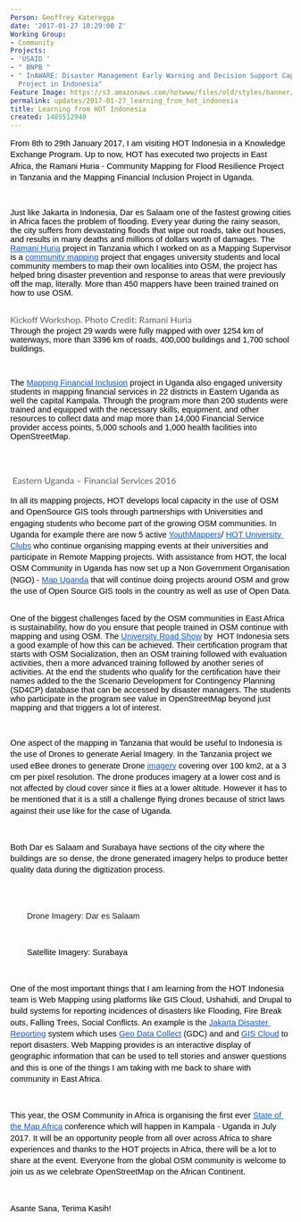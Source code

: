 ```yaml
---
Person: Geoffrey Kateregga
date: '2017-01-27 10:29:00 Z'
Working Group:
- Community
Projects:
- 'USAID '
- " BNPB "
- " InAWARE: Disaster Management Early Warning and Decision Support Capacity Enhancement
  Project in Indonesia"
Feature Image: https://s3.amazonaws.com/hotwww/files/old/styles/banner/public/surabaya.jpg
permalink: updates/2017-01-27_learning_from_hot_indonesia
title: Learning from HOT Indonesia
created: 1485512940
---
```

<p style="line-height: 1.38; margin-top: 0pt; margin-bottom: 0pt;" dir="ltr"><span style="font-size: 14.666666666666666px; font-family: Arial; color: #000000; background-color: transparent; font-weight: 400; font-style: normal; font-variant: normal; text-decoration: none; vertical-align: baseline; white-space: pre-wrap;">From 8th to 29th January 2017, I am visiting HOT Indonesia in a Knowledge Exchange Program. Up to now, HOT has executed two projects in East Africa, the Ramani Huria - Community Mapping for Flood Resilience Project in Tanzania and the Mapping Financial Inclusion Project in Uganda.</span></p><p>&nbsp;</p><p><span style="font-size: 14.666666666666666px; font-family: Arial; color: #000000; background-color: transparent; font-weight: 400; font-style: normal; font-variant: normal; text-decoration: none; vertical-align: baseline; white-space: pre-wrap;">Just like Jakarta in Indonesia, Dar es Salaam one of the fastest growing cities in Africa faces the problem of flooding. Every year during the rainy season, the city suffers from devastating floods that wipe out roads, take out houses, and results in many deaths and millions of dollars worth of damages. The </span><a href="http://ramanihuria.org/"><span style="font-size: 14.666666666666666px; font-family: Arial; color: #1155cc; background-color: transparent; font-weight: 400; font-style: normal; font-variant: normal; text-decoration: underline; vertical-align: baseline; white-space: pre-wrap;">Ramani Huria</span></a><span style="font-size: 14.666666666666666px; font-family: Arial; color: #000000; background-color: transparent; font-weight: 400; font-style: normal; font-variant: normal; text-decoration: none; vertical-align: baseline; white-space: pre-wrap;"> project in Tanzania which I worked on as a Mapping Supervisor is a </span><a href="https://www.youtube.com/watch?v=7Pa0wgMstE8"><span style="font-size: 14.666666666666666px; font-family: Arial; color: #1155cc; background-color: transparent; font-weight: 400; font-style: normal; font-variant: normal; text-decoration: underline; vertical-align: baseline; white-space: pre-wrap;">community mapping</span></a><span style="font-size: 14.666666666666666px; font-family: Arial; color: #000000; background-color: transparent; font-weight: 400; font-style: normal; font-variant: normal; text-decoration: none; vertical-align: baseline; white-space: pre-wrap;"> project that engages university students and local community members to map their own localities into OSM, the project has helped bring disaster prevention and response to areas that were previously off the map, literally. More than 450 mappers have been trained trained on how to use OSM. </span></p><p style="line-height: 1.38; margin-top: 0pt; margin-bottom: 0pt;" dir="ltr"><span style="font-size: 14.666666666666666px; font-family: Arial; color: #000000; background-color: transparent; font-weight: 400; font-style: normal; font-variant: normal; text-decoration: none; vertical-align: baseline; white-space: pre-wrap;"><img style="border: none; transform: rotate(0.00rad); -webkit-transform: rotate(0.00rad);" src="https://lh4.googleusercontent.com/vPqsk7CqrF7OYhxvTXFIDWcVgTBGYTx5s0UrD1y5KAorstHDrHLuHJJa4O0VuL5dqu_1dJ6RtOeETtnhXdCcCih44qSKpQFhdX032p6U-TO2pNWFMp4rf2wF_dR_vvQ_qgiYiSLS" alt="" style="width:624px;height:355px"></span></p><p><strong style="font-weight: normal;"><span style="color: #626262; font-family: Lato, Arial, Tahoma, sans-serif; font-size: 16px; font-style: normal; font-variant: normal; font-weight: normal; line-height: 24px; background-color: #fcfcfc;">Kickoff Workshop. Photo Credit: Ramani Huria</span><br><span style="font-size: 14.666666666666666px; font-family: Arial; color: #000000; background-color: transparent; font-weight: 400; font-style: normal; font-variant: normal; text-decoration: none; vertical-align: baseline; white-space: pre-wrap;">Through the project 29 wards were fully mapped with over 1254 km of waterways, more than 3396 km of roads, 400,000 buildings and 1,700 school buildings. </span></strong></p><p>&nbsp;</p><p><strong style="font-weight: normal;"><span style="font-size: 14.666666666666666px; font-family: Arial; color: #000000; background-color: transparent; font-weight: 400; font-style: normal; font-variant: normal; text-decoration: none; vertical-align: baseline; white-space: pre-wrap;">The </span><a href="https://hotosm.org/projects/mapping_financial_inclusion_in_uganda"><span style="font-size: 14.666666666666666px; font-family: Arial; color: #1155cc; background-color: transparent; font-weight: 400; font-style: normal; font-variant: normal; text-decoration: underline; vertical-align: baseline; white-space: pre-wrap;">Mapping Financial Inclusion</span></a><span style="font-size: 14.666666666666666px; font-family: Arial; color: #000000; background-color: transparent; font-weight: 400; font-style: normal; font-variant: normal; text-decoration: none; vertical-align: baseline; white-space: pre-wrap;"> project in Uganda also engaged university students in mapping financial services in 22 districts in Eastern Uganda as well the capital Kampala. Through the program more than 200 students were trained and equipped with the necessary skills, equipment, and other resources to collect data and map more than 14,000 Financial Service provider access points, 5,000 schools and 1,000 health facilities into OpenStreetMap.</span></strong></p><p><strong style="font-weight: normal;">&nbsp;</strong></p><p style="line-height: 1.38; margin-top: 0pt; margin-bottom: 0pt;" dir="ltr"><span style="font-size: 14.666666666666666px; font-family: Arial; color: #000000; background-color: transparent; font-weight: 400; font-style: normal; font-variant: normal; text-decoration: none; vertical-align: baseline; white-space: pre-wrap;"><img style="border: none; transform: rotate(0.00rad); -webkit-transform: rotate(0.00rad);" src="https://lh3.googleusercontent.com/-o_glZcpbDTMUGC4gBZimx9M6s4NfnznfzAOcX9d4cLce3LfGSUz3FoC3Q6rCSHeP8NCa-zIE2XXPmBF-1lUkCXbOnjt6f_xdIQ_MUt1FHE3CUP1g7AlH4qEE_t6BDfAS6iCLVtO" alt="" style="width:624px;height:441px"></span></p><p><strong style="font-weight: normal;">&nbsp;</strong><span style="color: #626262; font-family: Lato, Arial, Tahoma, sans-serif; font-size: 16px; font-style: normal; font-variant: normal; font-weight: normal; line-height: 24px; background-color: #fcfcfc;">Eastern Uganda – Financial Services 2016</span></p><p style="line-height: 1.38; margin-top: 0pt; margin-bottom: 0pt;" dir="ltr"><span style="font-size: 14.666666666666666px; font-family: Arial; color: #000000; background-color: transparent; font-weight: 400; font-style: normal; font-variant: normal; text-decoration: none; vertical-align: baseline; white-space: pre-wrap;">In all its mapping projects, HOT develops local capacity in the use of OSM and OpenSource GIS tools through partnerships with Universities and engaging students who become part of the growing OSM communities. In Uganda for example there are now 5 active </span><a style="text-decoration: none;" href="http://youthmappers.org"><span style="font-size: 14.666666666666666px; font-family: Arial; color: #1155cc; background-color: transparent; font-weight: 400; font-style: normal; font-variant: normal; text-decoration: underline; vertical-align: baseline; white-space: pre-wrap;">YouthMappers</span></a><span style="font-size: 14.666666666666666px; font-family: Arial; color: #000000; background-color: transparent; font-weight: 400; font-style: normal; font-variant: normal; text-decoration: none; vertical-align: baseline; white-space: pre-wrap;">/ </span><a style="text-decoration: none;" href="https://hotosm.org/updates/2016-06-13_hot_and_youthmappers_collaborate_to_develop_hot_university_clubs"><span style="font-size: 14.666666666666666px; font-family: Arial; color: #1155cc; background-color: transparent; font-weight: 400; font-style: normal; font-variant: normal; text-decoration: underline; vertical-align: baseline; white-space: pre-wrap;">HOT University Clubs</span></a><span style="font-size: 14.666666666666666px; font-family: Arial; color: #000000; background-color: transparent; font-weight: 400; font-style: normal; font-variant: normal; text-decoration: none; vertical-align: baseline; white-space: pre-wrap;"> who continue organising mapping events at their universities and participate in Remote Mapping projects. With assistance from HOT, the local OSM Community in Uganda has now set up a Non Government Organisation (NGO) - </span><a style="text-decoration: none;" href="http://mapuganda.org/"><span style="font-size: 14.666666666666666px; font-family: Arial; color: #1155cc; background-color: transparent; font-weight: 400; font-style: normal; font-variant: normal; text-decoration: underline; vertical-align: baseline; white-space: pre-wrap;">Map Uganda</span></a><span style="font-size: 14.666666666666666px; font-family: Arial; color: #000000; background-color: transparent; font-weight: 400; font-style: normal; font-variant: normal; text-decoration: none; vertical-align: baseline; white-space: pre-wrap;"> that will continue doing projects around OSM and grow the use of Open Source GIS tools in the country as well as use of Open Data. </span></p><p><strong style="font-weight: normal;"><br><span style="font-size: 14.666666666666666px; font-family: Arial; color: #000000; background-color: transparent; font-weight: 400; font-style: normal; font-variant: normal; text-decoration: none; vertical-align: baseline; white-space: pre-wrap;">One of the biggest challenges faced by the OSM communities in East Africa is sustainability, how do you ensure that people trained in OSM continue with mapping and using OSM. The </span><a href="https://hotosm.org/projects/indonesia-0"><span style="font-size: 14.666666666666666px; font-family: Arial; color: #1155cc; background-color: transparent; font-weight: 400; font-style: normal; font-variant: normal; text-decoration: underline; vertical-align: baseline; white-space: pre-wrap;">University Road Show</span></a><span style="font-size: 14.666666666666666px; font-family: Arial; color: #000000; background-color: transparent; font-weight: 400; font-style: normal; font-variant: normal; text-decoration: none; vertical-align: baseline; white-space: pre-wrap;"> by &nbsp;HOT Indonesia sets a good example of how this can be achieved. Their certification program that starts with OSM Socialization, then an OSM training followed with evaluation activities, then a more advanced training followed by another series of activities. At the end the students who qualify for the certification have their names added to the the Scenario Development for Contingency Planning (SD4CP) database that can be accessed by disaster managers. The students who participate in the program see value in OpenStreetMap beyond just mapping and that triggers a lot of interest. </span></strong></p><p><strong style="font-weight: normal;">&nbsp;</strong></p><p style="line-height: 1.38; margin-top: 0pt; margin-bottom: 0pt;" dir="ltr"><span style="font-size: 14.666666666666666px; font-family: Arial; color: #000000; background-color: transparent; font-weight: 400; font-style: normal; font-variant: normal; text-decoration: none; vertical-align: baseline; white-space: pre-wrap;">One aspect of the mapping in Tanzania that would be useful to Indonesia is the use of Drones to generate Aerial Imagery. In the Tanzania project we used eBee drones to generate Drone </span><a style="text-decoration: none;" href="https://api.mapbox.com/v4/worldbank-education.pebkgmlc/page.html?access_token=pk.eyJ1Ijoid29ybGRiYW5rLWVkdWNhdGlvbiIsImEiOiJIZ2VvODFjIn0.TDw5VdwGavwEsch53sAVxA#20/-6.76591/39.24125"><span style="font-size: 14.666666666666666px; font-family: Arial; color: #1155cc; background-color: transparent; font-weight: 400; font-style: normal; font-variant: normal; text-decoration: underline; vertical-align: baseline; white-space: pre-wrap;">imagery</span></a><span style="font-size: 14.666666666666666px; font-family: Arial; color: #000000; background-color: transparent; font-weight: 400; font-style: normal; font-variant: normal; text-decoration: none; vertical-align: baseline; white-space: pre-wrap;"> covering over 100 km2, at a 3 cm per pixel resolution. The drone produces imagery at a lower cost and is not affected by cloud cover since it flies at a lower altitude. However it has to be mentioned that it is a still a challenge flying drones because of strict laws against their use like for the case of Uganda.</span></p><p><strong style="font-weight: normal;">&nbsp;</strong></p><p style="line-height: 1.38; margin-top: 0pt; margin-bottom: 0pt;" dir="ltr"><span style="font-size: 14.666666666666666px; font-family: Arial; color: #000000; background-color: transparent; font-weight: 400; font-style: normal; font-variant: normal; text-decoration: none; vertical-align: baseline; white-space: pre-wrap;">Both Dar es Salaam and Surabaya have sections of the city where the buildings are so dense, the drone generated imagery helps to produce better quality data during the digitization process.</span></p><p style="padding-left: 30px;"><strong style="font-weight: normal;"><br><img style="border: none; transform: rotate(0.00rad); -webkit-transform: rotate(0.00rad);" src="https://lh4.googleusercontent.com/8qxvXQ0O4vclbdgUa3MqC-k5C_O-npbuWPSIQ9PCaaSg2CP68HPK2DB4qW6YTg3KiBUTqDCYLrnHY22p5XJ6ICJT-2NPO6Te4llzkDlvhyCWODu-dbWV4PViLI0kJXd7kzDb44pB" alt="" style="width:296px;height:244px"></strong><strong style="font-weight: normal;"><br></strong></p><p style="padding-left: 30px;"><strong style="font-weight: normal;"><span style="font-family: Arial; font-size: 14.6667px; font-style: normal; font-variant: normal; font-weight: normal; line-height: 20.24px; white-space: pre-wrap;">Drone Imagery: Dar es Salaam</span></strong></p><p style="padding-left: 30px;"><strong style="font-weight: normal;"><br><img style="font-style: normal; font-variant: normal; font-weight: normal; font-size: 14px; line-height: 21px; font-family: 'Open Sans', Arial, sans-serif;" src="https://lh4.googleusercontent.com/DuVAKXl0MmE-CftSmbzO5UR8LKaWmdLn_Ck5BfMh_pMbkdxLy2oiJ4tL2zHGlzr5uibuMq6rWwrXzYb0AwwxilishCxyDWofNRZCvviXx367VyZMedyWSXEJm_S-qdbu9oaFM7lE" alt="" style="width:298px;height:244px"></strong></p><p style="line-height: 1.38; margin-top: 0pt; margin-bottom: 0pt; padding-left: 30px;" dir="ltr"><span style="font-size: 14.666666666666666px; font-family: Arial; color: #000000; background-color: transparent; font-weight: 400; font-style: normal; font-variant: normal; text-decoration: none; vertical-align: baseline; white-space: pre-wrap;">Satellite Imagery: Surabaya</span></p><p><strong style="font-weight: normal;">&nbsp;</strong></p><p style="line-height: 1.38; margin-top: 0pt; margin-bottom: 0pt;" dir="ltr"><span style="font-size: 14.666666666666666px; font-family: Arial; color: #000000; background-color: transparent; font-weight: 400; font-style: normal; font-variant: normal; text-decoration: none; vertical-align: baseline; white-space: pre-wrap;">One of the most important things that I am learning from the HOT Indonesia team is Web Mapping using platforms like GIS Cloud, Ushahidi, and Drupal to build systems for reporting incidences of disasters like Flooding, Fire Break outs, Falling Trees, Social Conflicts. An example is the </span><a style="text-decoration: none;" href="http://kpbkjakbar.net/geodatacollect/peta/"><span style="font-size: 14.666666666666666px; font-family: Arial; color: #1155cc; background-color: transparent; font-weight: 400; font-style: normal; font-variant: normal; text-decoration: underline; vertical-align: baseline; white-space: pre-wrap;">Jakarta Disaster Reporting</span></a><span style="font-size: 14.666666666666666px; font-family: Arial; color: #000000; background-color: transparent; font-weight: 400; font-style: normal; font-variant: normal; text-decoration: none; vertical-align: baseline; white-space: pre-wrap;"> system which uses </span><a style="text-decoration: none;" href="http://openstreetmap.id/en/tutorial/lainnya/aplikasi-geo-data-collect/"><span style="font-size: 14.666666666666666px; font-family: Arial; color: #1155cc; background-color: transparent; font-weight: 400; font-style: normal; font-variant: normal; text-decoration: underline; vertical-align: baseline; white-space: pre-wrap;">Geo Data Collect</span></a><span style="font-size: 14.666666666666666px; font-family: Arial; color: #000000; background-color: transparent; font-weight: 400; font-style: normal; font-variant: normal; text-decoration: none; vertical-align: baseline; white-space: pre-wrap;"> (GDC) and and </span><a style="text-decoration: none;" href="http://www.giscloud.com/"><span style="font-size: 14.666666666666666px; font-family: Arial; color: #1155cc; background-color: transparent; font-weight: 400; font-style: normal; font-variant: normal; text-decoration: underline; vertical-align: baseline; white-space: pre-wrap;">GIS Cloud</span></a><span style="font-size: 14.666666666666666px; font-family: Arial; color: #000000; background-color: transparent; font-weight: 400; font-style: normal; font-variant: normal; text-decoration: none; vertical-align: baseline; white-space: pre-wrap;"> to report disasters. Web Mapping provides is an interactive display of geographic information that can be used to tell stories and answer questions and this is one of the things I am taking with me back to share with community in East Africa.</span></p><p><strong style="font-weight: normal;">&nbsp;</strong></p><p style="line-height: 1.38; margin-top: 0pt; margin-bottom: 0pt;" dir="ltr"><span style="font-size: 14.666666666666666px; font-family: Arial; color: #000000; background-color: transparent; font-weight: 400; font-style: normal; font-variant: normal; text-decoration: none; vertical-align: baseline; white-space: pre-wrap;">This year, the OSM Community in Africa is organising the first ever </span><a style="text-decoration: none;" href="https://wiki.openstreetmap.org/wiki/State_of_the_Map_Africa_2017"><span style="font-size: 14.666666666666666px; font-family: Arial; color: #1155cc; background-color: transparent; font-weight: 400; font-style: normal; font-variant: normal; text-decoration: underline; vertical-align: baseline; white-space: pre-wrap;">State of the Map Africa</span></a><span style="font-size: 14.666666666666666px; font-family: Arial; color: #000000; background-color: transparent; font-weight: 400; font-style: normal; font-variant: normal; text-decoration: none; vertical-align: baseline; white-space: pre-wrap;"> conference which will happen in Kampala - Uganda in July 2017. It will be an opportunity people from all over across Africa to share experiences and thanks to the HOT projects in Africa, there will be a lot to share at the event. Everyone from the global OSM community is welcome to join us as we celebrate OpenStreetMap on the African Continent.</span></p><p><strong style="font-weight: normal;">&nbsp;</strong></p><p style="line-height: 1.38; margin-top: 0pt; margin-bottom: 0pt;" dir="ltr"><span style="font-size: 14.666666666666666px; font-family: Arial; color: #000000; background-color: transparent; font-weight: 400; font-style: normal; font-variant: normal; text-decoration: none; vertical-align: baseline; white-space: pre-wrap;">Asante Sana, Terima Kasih!</span></p>
